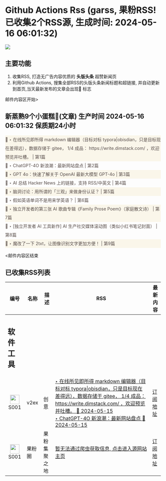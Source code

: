 # Github Actions Rss (garss, 果粉RSS! 已收集2个RSS源, 生成时间: 2024-05-16 06:01:32)

![](https://cdn.jsdelivr.net/gh/xinkeji/garss/_media/ga-rss.png)



## 主要功能
1. 收集RSS, 打造无广告内容优质的 **头版头条** 超赞新闻页
2. 利用Github Actions, 搜集全部RSS的头版头条新闻标题和超链接, 并自动更新到首页,当天最新发布的文章会出现🌈 标志

邮件内容区开始>
<h2>新蒸熟9个小蛋糕🍰(文章) 生产时间 2024-05-16 06:01:32 保质期24小时</h2>

<div style='line-height:3;background-color:#FAF6EA;' ><a href='https://www.v2ex.com/t/1041107#reply8' style="line-height:2;text-decoration:none;display:block;color:#584D49;">🌈 ‣ 在线所见即所得 markdown 编辑器（目标对标 typora|obisdian，只是目标现在差得远），数据存储于 gitee， 1/4 成品： https://write.dimstack.com/ ，欢迎预览并吐槽。 | 第1篇</a></div><div style='line-height:3;' ><a href='https://www.v2ex.com/t/1041146#reply0' style="line-height:2;text-decoration:none;display:block;color:#584D49;">🌈 ‣ ChatGPT-4O 新浪潮：最新网站盘点 | 第2篇</a></div><div style='line-height:3;background-color:#FAF6EA;' ><a href='https://www.v2ex.com/t/1041100#reply0' style="line-height:2;text-decoration:none;display:block;color:#584D49;">🌈 ‣ GPT 4o：快速了解关于 OpenAI 最新大模型 GPT-4o | 第3篇</a></div><div style='line-height:3;' ><a href='https://www.v2ex.com/t/1041068#reply3' style="line-height:2;text-decoration:none;display:block;color:#584D49;">🌈 ‣ AI 总结 Hacker News 上的链接，支持 RSS/中英文 | 第4篇</a></div><div style='line-height:3;background-color:#FAF6EA;' ><a href='https://www.v2ex.com/t/1040965#reply25' style="line-height:2;text-decoration:none;display:block;color:#584D49;">🌈 ‣ 脑洞讨论：用所谓的「三观」来做身份认证？ | 第5篇</a></div><div style='line-height:3;' ><a href='https://www.v2ex.com/t/1041041#reply2' style="line-height:2;text-decoration:none;display:block;color:#584D49;">🌈 ‣ 假如英语单词不是用来学英语？ | 第6篇</a></div><div style='line-height:3;background-color:#FAF6EA;' ><a href='https://www.v2ex.com/t/1040951#reply3' style="line-height:2;text-decoration:none;display:block;color:#584D49;">🌈 ‣ 独立开发者的第三张 AI 歌曲专辑《Family Prose Poem》（家庭散文诗） | 第7篇</a></div><div style='line-height:3;' ><a href='https://www.v2ex.com/t/1040986#reply0' style="line-height:2;text-decoration:none;display:block;color:#584D49;">🌈 ‣ [独立开发者 AI 工具新作] AI 生产社交媒体滚动图（类似小红书笔记封面） | 第8篇</a></div><div style='line-height:3;background-color:#FAF6EA;' ><a href='https://www.v2ex.com/t/1040981#reply2' style="line-height:2;text-decoration:none;display:block;color:#584D49;">🌈 ‣ 魔改了一下 2txt，让图像识别文字更加方便！ | 第9篇</a></div>

<邮件内容区结束

## 已收集RSS列表

| 编号 | 名称 | 描述 | RSS | 最新内容 |
| --- | --- | --- | --- | --- |
| <h2 id="软件工具">软件工具</h2> |  |   |  |  |
| <div id="S001" style="text-align: center;"><img src="https://cdn.jsdelivr.net/gh/zhaoolee/garss/_media/favicon/S001.png" width="30px" style="width:30px;height: auto;"/><br><span>S001</span></div> | v2ex | 创意 | [‣ 在线所见即所得 markdown 编辑器（目标对标 typora\|obisdian，只是目标现在差得远），数据存储于 gitee， 1/4 成品： https://write.dimstack.com/ ，欢迎预览并吐槽。 🌈 2024-05-15](https://www.v2ex.com/t/1041107#reply8)<br/>[‣ ChatGPT-4O 新浪潮：最新网站盘点 🌈 2024-05-15](https://www.v2ex.com/t/1041146#reply0) | [订阅地址](https://www.v2ex.com/feed/tab/creative.xml) |
| <div id="S001" style="text-align: center;"><img src="https://cdn.jsdelivr.net/gh/zhaoolee/garss/_media/favicon/S001.png" width="30px" style="width:30px;height: auto;"/><br><span>S001</span></div> | 果粉圈 | 果粉集聚之地 | [暂无法通过爬虫获取信息, 点击进入源网站主页](https://g0f.cn) | [订阅地址](https://g0f.cn/rss.xml) |



